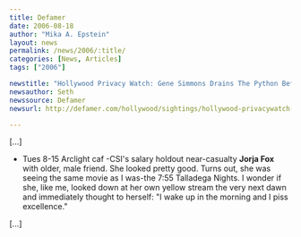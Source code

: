 ```yaml
---
title: Defamer
date: 2006-08-18
author: "Mika A. Epstein"
layout: news
permalink: /news/2006/:title/
categories: [News, Articles]
tags: ["2006"]

newstitle: "Hollywood Privacy Watch: Gene Simmons Drains The Python Before Midnight &#8216;Snakes' Screening  "
newsauthor: Seth
newssource: Defamer
newsurl: http://defamer.com/hollywood/sightings/hollywood-privacywatch-gene-simmons-drains-the-python-before-midnight-snakes-screening-195292.php

---
```


[...]

* Tues 8-15 Arclight caf -CSI's salary holdout near-casualty **Jorja Fox** with older, male friend. She looked pretty good. Turns out, she was seeing the same movie as I was-the 7:55 Talladega Nights. I wonder if she, like me, looked down at her own yellow stream the very next dawn and immediately thought to herself: "I wake up in the morning and I piss excellence."

[...]
